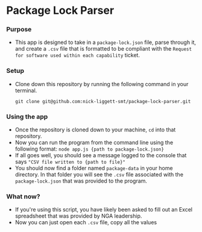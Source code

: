 # Package Lock Parser

### Purpose
- This app is designed to take in a `package-lock.json` file, parse through it, and create a `.csv` file that is formatted to be compliant with the `Request for software used within each capability` ticket.

### Setup
- Clone down this repository by running the following command in your terminal.
  ```
  git clone git@github.com:nick-liggett-smt/package-lock-parser.git
  ```
### Using the app
- Once the repository is cloned down to your machine, `cd` into that repository.
- Now you can run the program from the command line using the following format:
 ```node app.js {path to package-lock.json}```
- If all goes well, you should see a message logged to the console that says `"CSV file written to {path to file}"`
- You should now find a folder named `package-data` in your home directory. In that folder you will see the `.csv` file associated with the `package-lock.json` that was provided to the program.

### What now?
- If you're using this script, you have likely been asked to fill out an Excel spreadsheet that was provided by NGA leadership.
- Now you can just open each `.csv` file, copy all the values
